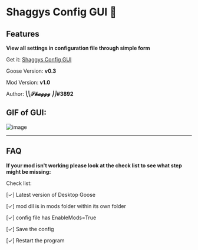 # Shaggys Config GUI 🙂

## Features

**View all settings in configuration file through simple form**

Get it: [Shaggys Config GUI](https://github.com/DesktopGooseUnofficial/ResourceHub/releases/download/ShaggyMenu-1.0/ShaggysGooseMenu.zip)

Goose Version: **v0.3**

Mod Version: **v1.0**

Author: **⎝⎝𝓢𝓱𝓪𝓰𝓰𝔂 ⎠⎠#3892**

## GIF of GUI:

![image](https://i.imgur.com/IU2SuR4.gif)

---

## FAQ

**If your mod isn't working please look at the check list to see what  step might be missing:**

Check list:

[✓] Latest version of Desktop Goose

[✓] mod dll is in mods folder within its own folder

[✓] config file has EnableMods=True

[✓] Save the config

[✓] Restart the program